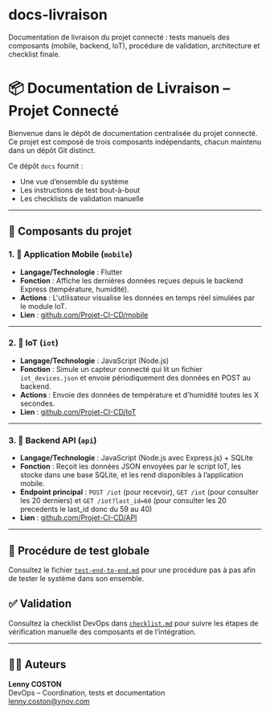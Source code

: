 # docs-livraison
Documentation de livraison du projet connecté : tests manuels des composants (mobile, backend, IoT), procédure de validation, architecture et checklist finale.

# 📦 Documentation de Livraison – Projet Connecté

Bienvenue dans le dépôt de documentation centralisée du projet connecté.  
Ce projet est composé de trois composants indépendants, chacun maintenu dans un dépôt Git distinct.

Ce dépôt `docs` fournit :
- Une vue d’ensemble du système
- Les instructions de test bout-à-bout
- Les checklists de validation manuelle

---

## 🧩 Composants du projet

### 1. 📱 Application Mobile (`mobile`)
- **Langage/Technologie** : Flutter
- **Fonction** : Affiche les dernières données reçues depuis le backend Express (température, humidité).
- **Actions** : L'utilisateur visualise les données en temps réel simulées par le module IoT.
- **Lien** : [github.com/Projet-CI-CD/mobile](https://github.com/Projet-CI-CD/mobile)

---

### 2. 📡 IoT (`iot`)
- **Langage/Technologie** : JavaScript (Node.js)
- **Fonction** : Simule un capteur connecté qui lit un fichier `iot_devices.json` et envoie périodiquement des données en POST au backend.
- **Actions** : Envoie des données de température et d'humidité toutes les X secondes.
- **Lien** : [github.com/Projet-CI-CD/IoT](https://github.com/Projet-CI-CD/IoT)

---

### 3. 🔧 Backend API (`api`)
- **Langage/Technologie** : JavaScript (Node.js avec Express.js) + SQLite
- **Fonction** : Reçoit les données JSON envoyées par le script IoT, les stocke dans une base SQLite, et les rend disponibles à l’application mobile.
- **Endpoint principal** : `POST /iot` (pour recevoir), `GET /iot` (pour consulter les 20 derniers) et `GET /iot?last_id=60` (pour consulter les 20 precedents le last_id donc du 59 au 40)
- **Lien** : [github.com/Projet-CI-CD/API](https://github.com/Projet-CI-CD/API)

---

## 🧪 Procédure de test globale

Consultez le fichier [`test-end-to-end.md`](./test-end-to-end.md) pour une procédure pas à pas afin de tester le système dans son ensemble.

## ✅ Validation

Consultez la checklist DevOps dans [`checklist.md`](./checklist.md) pour suivre les étapes de vérification manuelle des composants et de l’intégration.

---

## 👨‍💻 Auteurs

**Lenny COSTON**  
DevOps – Coordination, tests et documentation  
lenny.coston@ynov.com

